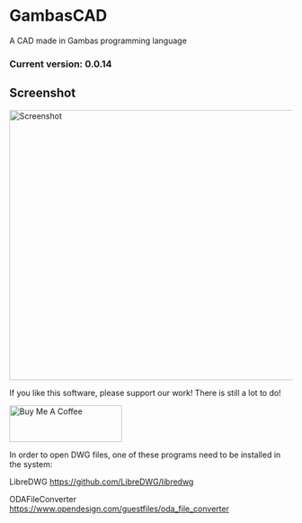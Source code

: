 # GambasCAD
A CAD made in Gambas programming language
### Current version: 0.0.14

## Screenshot

<a href="https://github.com/tercoide/GambasCAD/blob/main/screenshot1.png" target="_blank"><img src="https://github.com/tercoide/GambasCAD/blob/main/screenshot1.png" alt="Screenshot" width="800" height="480" ></a>

If you like this software, please support our work! There is still a lot to do! 

<a href="https://www.buymeacoffee.com/tercoide" target="_blank"><img src="https://cdn.buymeacoffee.com/buttons/v2/default-yellow.png" alt="Buy Me A Coffee" width="200" height="65" ></a>


In order to open DWG files, one of these programs need to be installed in the system:

 LibreDWG 
https://github.com/LibreDWG/libredwg

 ODAFileConverter
https://www.opendesign.com/guestfiles/oda_file_converter

